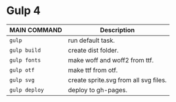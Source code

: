 # Gulp 4

| MAIN COMMAND        | Description                           |
| -----------------   | -------------------                   |
| `gulp`              | run default task.                     |
| `gulp build`        | create dist folder.                   |
| `gulp fonts`        | make woff and woff2 from ttf.         |
| `gulp otf`          | make ttf from otf.                    |
| `gulp svg`          | create sprite.svg from all svg files. |
| `gulp deploy`       | deploy to gh-pages.                   |
